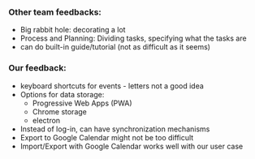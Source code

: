 ### Other team feedbacks:
- Big rabbit hole: decorating a lot
- Process and Planning: Dividing tasks, specifying what the tasks are
- can do built-in guide/tutorial (not as difficult as it seems)

### Our feedback:
- keyboard shortcuts for events - letters not a good idea
- Options for data storage:
  - Progressive Web Apps (PWA)
  - Chrome storage
  - electron
- Instead of log-in, can have synchronization mechanisms
- Export to Google Calendar might not be too difficult
- Import/Export with Google Calendar works well with our user case
